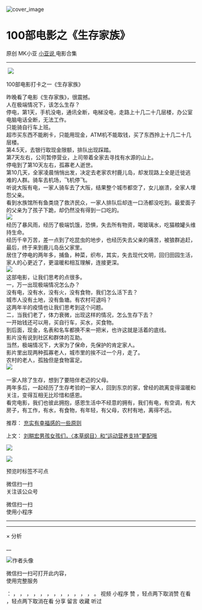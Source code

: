 ![cover_image](http://mmbiz.qpic.cn/mmbiz_jpg/A8SKDch4cJHCb9SWDW3lPeh3ooL05Zghq2o0zDpcsKMDqxXp3mD4smPIXu4XzhOVkIEialfNO5JKx5Pia5WQVsKQ/0?wx_fmt=jpeg)

#  100部电影之《生存家族》

原创  MK小亚  [ 小亚说 ](https://mp.weixin.qq.com/mp/appmsgalbum?__biz=MzUxNDAwNTk0MQ==&action=getalbum&album_id=2480908578841772032#wechat_redirect) 电影合集

__ _ _ _ _

​
![](https://mmbiz.qpic.cn/mmbiz_jpg/A8SKDch4cJHCb9SWDW3lPeh3ooL05ZghddBAiacaFC6UvFawtM6uRQ5Vf7czAWuretXOAnf0fqxZ4HbKrpkIa2A/640?wx_fmt=jpeg)
​

100部电影打卡之一《生存家族》

  

昨晚看了电影《生存家族》，很震撼。  
人在极端情况下，该怎么生存？  
停电，第1天，手机没电，通讯全断，电梯没电，走路上十几二十几层楼，办公室电脑电话全断，无法工作。  
只能骑自行车上班。  
超市买东西不能刷卡，只能用现金，ATM机不能取钱，买了东西拎上十几二十几层楼。  
第4.5天，去银行取现金限额，排队出现踩踏。  ​  
第7天左右，公司暂停营业，上司带着全家去寻找有水源的山上。  
停电到了第10天左右，孤寡老人逝世。  
第10几天，全家凌晨悄悄出发，决定去老家农村鹿儿岛，却发现路上全是迁徙逃难的人群。骑车去机场，飞机停飞。  
听说大阪有电，一家人骑车去了大阪，结果整个城市都空了，女儿崩溃，全家人埋怨父亲。  
看到水族馆所有鱼类烧了救济民众，一家人排队后却连一口汤都没吃到。最爱面子的父亲为了孩子下跪，却仍然没有得到一口吃的。  
![](https://mmbiz.qpic.cn/mmbiz_jpg/A8SKDch4cJHCb9SWDW3lPeh3ooL05Zghl6qWWoQUYsTcUneuUI46KdGEGjQ5dMmXaLtZ1zibTqCtrJSNpectzFw/640?wx_fmt=jpeg)
​  
经历了暴风雨，经历了极端饥饿，恐惧，失去所有物资，喝玻璃水，吃猫粮罐头维持生命。  
经历千辛万苦，差一点到了吃昆虫的地步，也经历失去父亲的痛苦，被狼群追赶，最后，终于来到鹿儿岛岳父家里。  
居住了停电的两年多，捕鱼，种菜，织布，其实，失去现代文明，回归田园生活，家人的心更近了，更温暖和相互理解，连接更深。  
![](https://mmbiz.qpic.cn/mmbiz_jpg/A8SKDch4cJHCb9SWDW3lPeh3ooL05ZghVea4recxCicOPhwib6qXIs17icH995mpIh7udEd5wMybMUcky4pjzzA8w/640?wx_fmt=jpeg)
​  
这部电影，让我们思考的点很多。  
一，万一出现极端情况怎么办？  
没有电，没有水，没有火，没有食物，我们怎么活下去？  
城市人没有土地，没有鱼塘。有农村可退吗？  
这两年半的疫情也让我们思考到这个问题。  
二，当我们老了，体力衰微，出现这样的情况，怎么生存下去？  
一开始钱还可以用，买自行车，买水，买食物。  
到后面，现金，名表和名车都换不来一把米，也许这就是活着的底线。  
影片没有说到社区和群体的互助。  
当然，极端情况下，大家为了保命，先保护的肯定家人。  
影片里出现两种孤寡老人，城市里的挨不过一个月，走了。  
农村的老人，孤独但是食物富足。  
![](https://mmbiz.qpic.cn/mmbiz_jpg/A8SKDch4cJHCb9SWDW3lPeh3ooL05ZghibQ4e4sRbv31KUUo8ItTYvnvUR2iaOVj0XVapDlSMzS8nfzLT4YR637g/640?wx_fmt=jpeg)
​  
  
一家人除了生存，想到了要陪伴老迈的父母。  
两年多后，一起经历了生存考验的一家人，回到东京的家，曾经的疏离变得温暖和关注，变得互相无比珍惜和感恩。  
看完电影，我们也彼此拥抱，感恩生活中不经意的拥有，我们有电，有空调，有大房子，有工作，有水，有食物，有年轻，有父母，农村有地，离得不远。  
  

  

  

推荐： [ 充实有幸福感的一些原则
](https://mp.weixin.qq.com/s?__biz=MzUxNDAwNTk0MQ==&mid=2247484629&idx=2&sn=ebb5949af3adb8e3a345cb7d61c230ec&scene=21#wechat_redirect)  

上文： [ 刘畊宏男孩女孩们，〈本草纲目〉和“运动营养支持”更配哦
](https://mp.weixin.qq.com/s?__biz=MzUxNDAwNTk0MQ==&mid=2247484698&idx=1&sn=b9464c37a50205438ea0ac879895a253&scene=21#wechat_redirect)

![](https://mmbiz.qpic.cn/mmbiz_gif/b96CibCt70iaZ7Bia3Wm91cEuWhERXfCYjTia9tf7aMjVBNRETSa2NpGjCV6tyNvgCLos8LBgwEgxcwaIw8zdOsG7A/640?wx_fmt=gif)

![](https://mmbiz.qpic.cn/mmbiz_jpg/A8SKDch4cJEicCnqTxiatgGquhIicZ1wJ1Dth5YOOzoYV7U4N3HmiaO0vVAzjOpBVdtF0gnL632Fc7HqiaDmgveQDEw/640?wx_fmt=jpeg)

  

  

  

  

预览时标签不可点

微信扫一扫  
关注该公众号



微信扫一扫  
使用小程序

****



****



×  分析

__

![作者头像](http://mmbiz.qpic.cn/mmbiz_png/A8SKDch4cJE0KicTMyrVCx3VLqEgic5sJ1V5QeGZTibG9GLZlSCXSj5ByXNkib5PBrZVMkI41KKxgwE1K9gfypUeRg/0?wx_fmt=png)

微信扫一扫可打开此内容，  
使用完整服务

：  ，  ，  ，  ，  ，  ，  ，  ，  ，  ，  ，  ，  。  视频  小程序  赞  ，轻点两下取消赞  在看  ，轻点两下取消在看
分享  留言  收藏  听过

